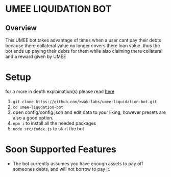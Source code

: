 # UMEE LIQUIDATION BOT

## Overview

This UMEE bot takes advantage of times when a user cant pay their debts because there collateral value no longer covers there loan
value.
thus the bot ends up paying their debts for them while also claiming there collateral and a reward given by UMEE

# Setup

for a more in depth explaination(s) please read [here](https://github.com/kwak-labs/umee-liquidation-bot/tree/main/docs)

1. `git clone https://github.com/kwak-labs/umee-liquidation-bot.git`
2. `cd umee-liqudation-bot`
3. open config/config.json and edit data to your liking, however presets are also a good option.
4. `npm i` to install all the needed packages
5. `node src/index.js` to start the bot

# Soon Supported Features

- The bot currently assumes you have enough assets to pay off someones debts, and will not borrow to pay it.
